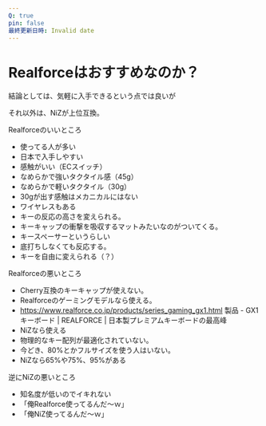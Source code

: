```yaml
---
Q: true
pin: false
最終更新日時: Invalid date
---
```

# Realforceはおすすめなのか？

結論としては、気軽に入手できるという点では良いが

それ以外は、NiZが上位互換。

Realforceのいいところ

- 使ってる人が多い  
- 日本で入手しやすい  
- 感触がいい（ECスイッチ）  
- なめらかで強いタクタイル感（45g）  
- なめらかで軽いタクタイル（30g）  
- 30gが出す感触はメカニカルにはない  
- ワイヤレスもある  
- キーの反応の高さを変えられる。  
- キーキャップの衝撃を吸収するマットみたいなのがついてくる。  
- キースペーサーというらしい  
- 底打ちしなくても反応する。  
- キーを自由に変えられる（？）  

Realforceの悪いところ

- Cherry互換のキーキャップが使えない。  
- Realforceのゲーミングモデルなら使える。  
- https://www.realforce.co.jp/products/series_gaming_gx1.html 製品 - GX1 キーボード | REALFORCE | 日本製プレミアムキーボードの最高峰  
- NiZなら使える  
- 物理的なキー配列が最適化されていない。  
- 今どき、80%とかフルサイズを使う人はいない。  
- NiZなら65%や75%、95%がある  

逆にNiZの悪いところ

- 知名度が低いのでイキれない  
- 「俺Realforce使ってるんだ～ｗ」  
- 「俺NiZ使ってるんだ～ｗ」